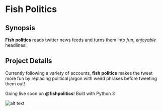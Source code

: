 
# Fish Politics
## Synopsis
**Fish politics** reads twitter news feeds and turns them into *fun*, *enjoyable* headlines!


## Project Details
Currently following a variety of accounts, **fish politics** makes the tweet more fun by replacing political jargon with weird phrases before tweeting them out!

Going live soon on **@fishpolitics**!
Built with Python 3

![alt text](https://encrypted-tbn0.gstatic.com/images?q=tbn:ANd9GcQgn_An1k4tYK-9PkNOmhzd5G1fUTWAcY2J_qgt9-PlmGA1d0lxUQ)


